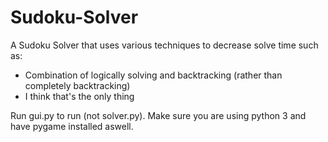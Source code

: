 # Sudoku-Solver
A Sudoku Solver that uses various techniques to decrease solve time such as:
- Combination of logically solving and backtracking (rather than completely backtracking)
- I think that's the only thing 

Run gui.py to run (not solver.py). Make sure you are using python 3 and have pygame installed aswell.

